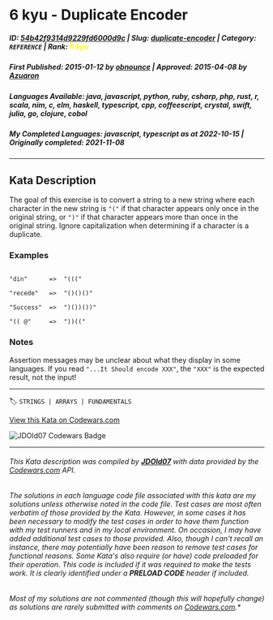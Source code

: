 # 6 kyu - Duplicate Encoder

##### **ID**: [54b42f9314d9229fd6000d9c](https://www.codewars.com/kata/54b42f9314d9229fd6000d9c) | **Slug**: [duplicate-encoder](https://www.codewars.com/kata/54b42f9314d9229fd6000d9c) | **Category**: `REFERENCE` | **Rank**: <span style="color:yellow">6 kyu</span>

##### **First Published**: 2015-01-12 ***by*** [obnounce](https://www.codewars.com/users/obnounce) | **Approved**: 2015-04-08 ***by*** [Azuaron](https://www.codewars.com/users/Azuaron)

##### **Languages Available**: java, javascript, python, ruby, csharp, php, rust, r, scala, nim, c, elm, haskell, typescript, cpp, coffeescript, crystal, swift, julia, go, clojure, cobol

##### **My Completed Languages**: javascript, typescript ***as at*** 2022-10-15 | **Originally completed**: 2021-11-08

---

## Kata Description


The goal of this exercise is to convert a string to a new string where each character in the new string is `"("` if that character appears only once in the original string, or `")"` if that character appears more than once in the original string. Ignore capitalization when determining if a character is a duplicate.



### Examples



```

"din"      =>  "((("

"recede"   =>  "()()()"

"Success"  =>  ")())())"

"(( @"     =>  "))((" 

```



### Notes



Assertion messages may be unclear about what they display in some languages. If you read `"...It Should encode XXX"`, the `"XXX"` is the expected result, not the input!

---


🏷 `STRINGS | ARRAYS | FUNDAMENTALS`


[View this Kata on Codewars.com](https://www.codewars.com/kata/54b42f9314d9229fd6000d9c)

![](https://www.codewars.com/users/jdold07/badges/large "JDOld07 Codewars Badge")

---

###### *This Kata description was compiled by [**JDOld07**](https://tpstech.dev) with data provided by the [Codewars.com](https://www.codewars.com) API.*

###### *The solutions in each language code file associated with this kata are my solutions unless otherwise noted in the code file.  Test cases are most often verbatim of those provided by the Kata.  However, in some cases it has been necessary to modify the test cases in order to have them function with my test runners and in my local environment.  On occasion, I may have added additional test cases to those provided.  Also, though I can't recall an instance, there may potentially have been reason to remove test cases for functional reasons.  Some Kata's also require (*or have*) code preloaded for their operation.  This code is included if it was required to make the tests work.  It is clearly identified under a **PRELOAD CODE** header if included.*

###### Most of my solutions are not commented (*though this will hopefully change*) as solutions are rarely submitted with comments on [Codewars.com](https://www.codewars.com).*
